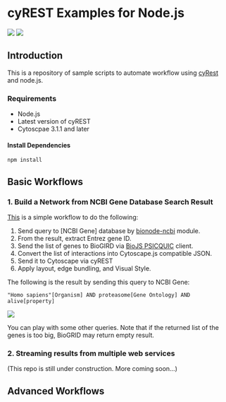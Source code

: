 # cyREST Examples for Node.js

![](http://cl.ly/XohP/logo300.png)
![](http://www.olindata.com/sites/default/files/nodelogo_big_2.png)

## Introduction
This is a repository of sample scripts to automate workflow using [cyRest](https://github.com/keiono/cy-rest) and node.js. 


### Requirements
* Node.js
* Latest version of cyREST
* Cytoscpae 3.1.1 and later

#### Install Dependencies
```
npm install
```

## Basic Workflows

### 1. Build a Network from NCBI Gene Database Search Result
[This](https://github.com/idekerlab/cy-rest-node/blob/master/basic_workflow1.js) is a simple workflow to do the following:

1. Send query to [NCBI Gene] database by [bionode-ncbi](https://github.com/bionode/bionode-ncbi) module.
1. From the result, extract Entrez gene ID.
1. Send the list of genes to BioGIRD via [BioJS PSICQUIC](https://github.com/jmVillaveces/biojs-rest-psicquic) client.
1. Convert the list of interactions into Cytoscape.js compatible JSON.
1. Send it to Cytoscape via cyREST
1. Apply layout, edge bundling, and Visual Style.

 The following is the result by sending this query to NCBI Gene:
 
 ```
"Homo sapiens"[Organism] AND proteasome[Gene Ontology] AND alive[property]
 ```

![](http://cl.ly/Xp5n/node_out1.png)

You can play with some other queries.  Note that if the returned list of the genes is too big, BioGRID may return empty result. 


### 2. Streaming results from multiple web services
(This repo is still under construction.  More coming soon...)


## Advanced Workflows

